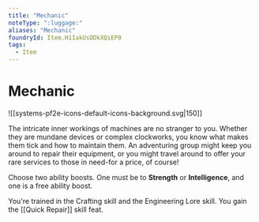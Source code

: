 ```yaml
---
title: "Mechanic"
noteType: ":luggage:"
aliases: "Mechanic"
foundryId: Item.H1IakUsDDkXQiEP0
tags:
  - Item
---
```


# Mechanic
![[systems-pf2e-icons-default-icons-background.svg|150]]

The intricate inner workings of machines are no stranger to you. Whether they are mundane devices or complex clockworks, you know what makes them tick and how to maintain them. An adventuring group might keep you around to repair their equipment, or you might travel around to offer your rare services to those in need-for a price, of course!

Choose two ability boosts. One must be to **Strength** or **Intelligence**, and one is a free ability boost.

You're trained in the Crafting skill and the Engineering Lore skill. You gain the [[Quick Repair]] skill feat.
